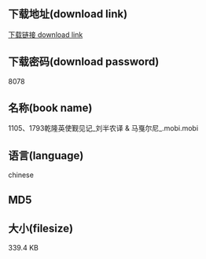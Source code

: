 ## 下载地址(download link)
[下载链接 download link](https://voluble-croquembouche-d321dc.netlify.app/?s=1105%E3%80%811793%E4%B9%BE%E9%9A%86%E8%8B%B1%E4%BD%BF%E8%A7%90%E8%A7%81%E8%AE%B0_%E5%88%98%E5%8D%8A%E5%86%9C%E8%AF%91+%26+%E9%A9%AC%E6%88%9B%E5%B0%94%E5%B0%BC_.mobi)

## 下载密码(download password)
8078

## 名称(book name)
1105、1793乾隆英使觐见记_刘半农译 & 马戛尔尼_.mobi.mobi

## 语言(language)
chinese

## MD5


## 大小(filesize)
339.4 KB
